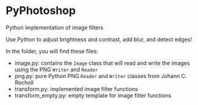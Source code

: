 # PyPhotoshop
Python implementation of image filters

Use Python to adjust brightness and contrast, add blur, and detect edges! 

In the folder, you will find these files:
- image.py: contains the `Image` class that will read and write the images using the PNG `Writer` and `Reader`
- png.py: pure Python PNG `Reader` and `Writer` classes from Johann C. Rocholl
- transform.py: implemented image filter functions
- transform_empty.py: empty template for image filter functions
